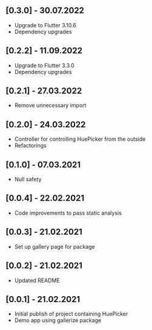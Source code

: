## [0.3.0] - 30.07.2022

- Upgrade to Flutter 3.10.6
- Dependency upgrades

## [0.2.2] - 11.09.2022

- Upgrade to Flutter 3.3.0
- Dependency upgrades

## [0.2.1] - 27.03.2022

- Remove unnecessary import

## [0.2.0] - 24.03.2022

- Controller for controlling HuePicker from the outside
- Refactorings

## [0.1.0] - 07.03.2021

- Null safety

## [0.0.4] - 22.02.2021

- Code improvements to pass static analysis

## [0.0.3] - 21.02.2021

- Set up gallery page for package

## [0.0.2] - 21.02.2021

- Updated README

## [0.0.1] - 21.02.2021

- Initial publish of project containing HuePicker
- Demo app using gallerize package
